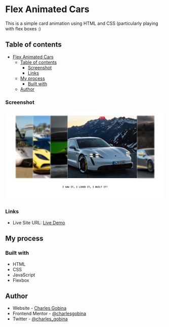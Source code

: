 # Flex Animated Cars

This is a simple card animation using HTML and CSS (particularly playing with flex boxes :)

## Table of contents

- [Flex Animated Cars](#flex-animated-cars)
  - [Table of contents](#table-of-contents)
    - [Screenshot](#screenshot)
    - [Links](#links)
  - [My process](#my-process)
    - [Built with](#built-with)
  - [Author](#author)

### Screenshot

![Screenshot](./images/cars.png)

### Links

- Live Site URL: [Live Demo](https://charlesgobina.github.io/flex-animated-cars/)

## My process

### Built with

- HTML
- CSS
- JavaScript
- Flexbox

## Author

- Website - [Charles Gobina](https://charlesgobina.github.io/my-portfolio/)
- Frontend Mentor - [@charlesgobina](https://www.frontendmentor.io/profile/charlesgobina)
- Twitter - [@charles_gobina](https://www.twitter.com/charles_gobina)